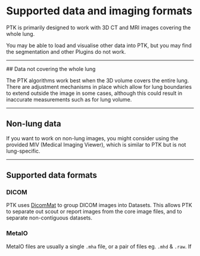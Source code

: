 # Supported data and imaging formats

PTK is primarily designed to work with 3D CT and MRI images covering the whole lung.

You may be able to load and visualise other data into PTK, but you may find the segmentation and other Plugins do not work.


---
## Data not covering the whole lung

The PTK algorithms work best when the 3D volume covers the entire lung. There are adjustment mechanisms in place which allow for lung boundaries to extend outside the image in some cases, although this could result in inaccurate measurements such as for lung volume.

---
## Non-lung data

If you want to work on non-lung images, you might consider using the provided MIV (Medical Imaging Viewer), which is similar to PTK but is not lung-specific.


---
## Supported data formats

### DICOM

PTK uses [DicomMat](https://github.com/tomdoel/dicomat) to group DICOM images into Datasets. This allows PTK to separate out scout or report images from the core image files, and to separate non-contiguous datasets.

### MetaIO

MetaIO files are usually a single `.mha` file, or a pair of files eg. `.mhd` & `.raw`. If
